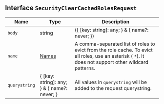 ## Interface `SecurityClearCachedRolesRequest`

| Name | Type | Description |
| - | - | - |
| `body` | string | ({ [key: string]: any; } & { name?: never; }) | All values in `body` will be added to the request body. |
| `name` | [Names](./Names.md) | A comma-separated list of roles to evict from the role cache. To evict all roles, use an asterisk ( `*`). It does not support other wildcard patterns. |
| `querystring` | { [key: string]: any; } & { name?: never; } | All values in `querystring` will be added to the request querystring. |
